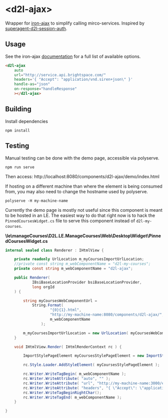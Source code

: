 # &lt;d2l-ajax&gt;

Wrapper for [iron-ajax](https://github.com/PolymerElements/iron-ajax) to simplify calling mirco-services.
Inspired by [superagent-d2l-session-auth](https://github.com/Brightspace/superagent-d2l-session-auth).

## Usage

See the iron-ajax [documentation](https://elements.polymer-project.org/elements/iron-ajax) for a full list of available options.

```html
<d2l-ajax
    auto
    url="http://service.api.brightspace.com/"
    headers='{ "Accept": "application/vnd.siren+json\" }'
    handle-as="json"
    on-response="handleResponse"
    ></d2l-ajax>
```

## Building

Install dependencies

```shell
npm install
```

## Testing

Manual testing can be done with the demo page, accessible via polyserve.

```shell
npm run serve
```

Then access: http://localhost:8080/components/d2l-ajax/demo/index.html

If hosting on a different machine than where the element is being consumed from, you may also need to change the hostname used by polyserve.

```shell
polyserve -H my-machine-name
```

Currently the demo page is mostly not useful since this component is meant to be hosted in an LE.
The easiest way to do that right now is to hack the `PinnedCoursesWidget.cs` file to serve this component instead of `d2l-my-courses`.

**\le\manageCourses\D2L.LE.ManageCourses\Web\Desktop\Widget\PinnedCoursesWidget.cs**
```cs
internal sealed class Renderer : IHtmlView {

	private readonly UrlLocation m_myCoursesImportUrlLocation;
	//private const string m_webComponentName = "d2l-my-courses";
	private const string m_webComponentName = "d2l-ajax";

	public Renderer(
			IBsiBaseLocationProvider bsiBaseLocationProvider,
			long orgId
	) {

		string myCoursesWebComponentUrl =
			String.Format(
					"{0}{1}.html",
					"http://my-machine-name:8080/components/d2l-ajax/",
					m_webComponentName
				);

		m_myCoursesImportUrlLocation = new UrlLocation( myCoursesWebComponentUrl );
	}

	void IHtmlView.Render( IHtmlRenderContext rc ) {

		ImportStylePageElement myCoursesStylePageElement = new ImportStylePageElement( m_myCoursesImportUrlLocation );

		rc.Style.Loader.AddStyleElement( myCoursesStylePageElement );

		rc.Writer.WriteTagBegin( m_webComponentName );
		rc.Writer.WriteAttribute( "auto", "" );
		rc.Writer.WriteAttribute( "url", "http://my-machine-name:3000/enrollments" );
		rc.Writer.WriteAttribute( "headers", "{ \"Accept\": \"application/vnd.siren+json\"}" );
		rc.Writer.WriteTagBeginRightChar();
		rc.Writer.WriteTagEnd( m_webComponentName );
	}

}
```
